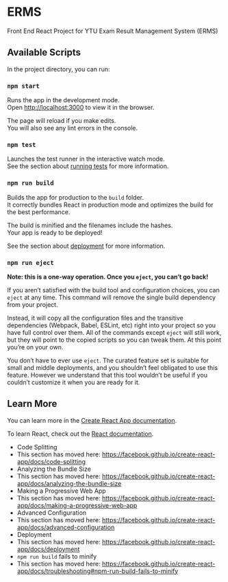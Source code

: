 # ERMS
Front End React Project for YTU Exam Result Management System (ERMS)

## Available Scripts

In the project directory, you can run:

### `npm start`

Runs the app in the development mode.<br />
Open [http://localhost:3000](http://localhost:3000) to view it in the browser.

The page will reload if you make edits.<br />
You will also see any lint errors in the console.

### `npm test`

Launches the test runner in the interactive watch mode.<br />
See the section about [running tests](https://facebook.github.io/create-react-app/docs/running-tests) for more information.

### `npm run build`

Builds the app for production to the `build` folder.<br />
It correctly bundles React in production mode and optimizes the build for the best performance.

The build is minified and the filenames include the hashes.<br />
Your app is ready to be deployed!

See the section about [deployment](https://facebook.github.io/create-react-app/docs/deployment) for more information.

### `npm run eject`

**Note: this is a one-way operation. Once you `eject`, you can’t go back!**

If you aren’t satisfied with the build tool and configuration choices, you can `eject` at any time. This command will remove the single build dependency from your project.

Instead, it will copy all the configuration files and the transitive dependencies (Webpack, Babel, ESLint, etc) right into your project so you have full control over them. All of the commands except `eject` will still work, but they will point to the copied scripts so you can tweak them. At this point you’re on your own.

You don’t have to ever use `eject`. The curated feature set is suitable for small and middle deployments, and you shouldn’t feel obligated to use this feature. However we understand that this tool wouldn’t be useful if you couldn’t customize it when you are ready for it.

## Learn More

You can learn more in the [Create React App documentation](https://facebook.github.io/create-react-app/docs/getting-started).

To learn React, check out the [React documentation](https://reactjs.org/).
<br/>
* Code Splitting
 * This section has moved here: https://facebook.github.io/create-react-app/docs/code-splitting
* Analyzing the Bundle Size
 * This section has moved here: https://facebook.github.io/create-react-app/docs/analyzing-the-bundle-size
* Making a Progressive Web App
 * This section has moved here: https://facebook.github.io/create-react-app/docs/making-a-progressive-web-app
* Advanced Configuration
 * This section has moved here: https://facebook.github.io/create-react-app/docs/advanced-configuration
* Deployment
 * This section has moved here: https://facebook.github.io/create-react-app/docs/deployment
* `npm run build` fails to minify
 * This section has moved here: https://facebook.github.io/create-react-app/docs/troubleshooting#npm-run-build-fails-to-minify
